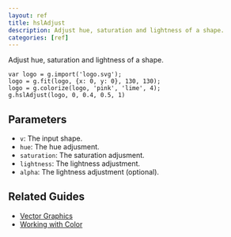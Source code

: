 ```yaml
---
layout: ref
title: hslAdjust
description: Adjust hue, saturation and lightness of a shape.
categories: [ref]
---
```

Adjust hue, saturation and lightness of a shape.

    var logo = g.import('logo.svg');
    logo = g.fit(logo, {x: 0, y: 0}, 130, 130);
    logo = g.colorize(logo, 'pink', 'lime', 4);
    g.hslAdjust(logo, 0, 0.4, 0.5, 1)

## Parameters
- `v`: The input shape.
- `hue`: The hue adjusment.
- `saturation`: The saturation adjusment.
- `lightness`: The lightness adjustment.
- `alpha`: The lightness adjustment (optional).

## Related Guides
- [Vector Graphics](../guide/vector.html)
- [Working with Color](../guide/color.html)
